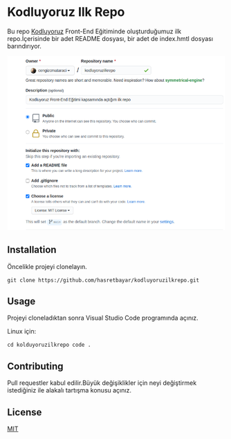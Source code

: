 # Kodluyoruz Ilk Repo
Bu repo [Kodluyoruz](https://www.kodluyoruz.org) Front-End Eğitiminde oluşturduğumuz ilk repo.İçerisinde bir adet README dosyası, bir adet de index.hmtl dosyası barındırıyor.

![İlkRepoİmg](https://github.com/Kodluyoruz/taskforce/blob/main/git/odev1/figures/github.png?raw=true)

## Installation

Öncelikle projeyi clonelayın.

```
git clone https://github.com/hasretbayar/kodluyoruzilkrepo.git
 ```


## Usage 
Projeyi cloneladıktan sonra Visual Studio Code programında açınız.

Linux için:

```
cd kolduyoruzilkrepo code .
```

## Contributing

Pull requestler kabul edilir.Büyük değişiklikler için neyi değiştirmek istediğiniz ile  alakalı tartışma konusu açınız.

## License 

[MIT](https://choosealicense.com/licenses/mit/)




